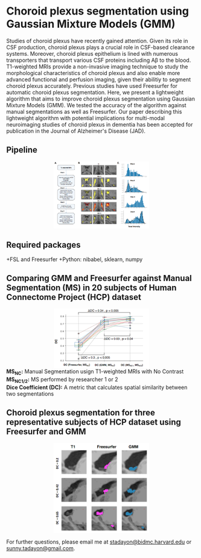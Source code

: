 # Choroid plexus segmentation using Gaussian Mixture Models (GMM)

Studies of choroid plexus have recently gained attention. Given its role in CSF production, choroid plexus plays a crucial role in CSF-based clearance systems. Moreover, choroid plexus epithelium is lined with numerous transporters that transport various CSF proteins including Aβ to the blood. T1-weighted MRIs provide a non-invasive imaging technique to study the morphological characteristics of choroid plexus and also enable more advanced functional and perfusion imaging, given their abilitiy to segment choroid plexus accurately. Previous studies have used Freesurfer for automatic choroid plexus segmentation. Here, we present a lightweight algorithm that aims to improve choroid plexus segmentation using Gaussian Mixture Models (GMM). We tested the accuracy of the algorithm against manual segmentations as well as Freesurfer. Our paper describing this lightweight algorithm with potential implications for multi-modal neuroimaging studies of choroid plexus in dementia has been accepted for publication in the Journal of Alzheimer's Disease (JAD). 
 
<h2>Pipeline</h2>

<img src="./docs/pipeline.png" style="display: block; margin-left: auto; margin-right: auto;width: 50%">

<h2> Required packages</h2>
+FSL and Freesurfer
+Python: nibabel, sklearn, numpy 

<h2>Comparing GMM and Freesurfer against Manual Segmentation (MS) in 20 subjects of Human Connectome Project (HCP) dataset</h2>
<img src="./docs/performance.png" style="display: block; margin-left: auto; margin-right: auto;width: 50%">
<b>MS<sub>NC</sub>:</b> Manual Segmentation usign T1-weighted MRIs with No Contrast<br>
<b>MS<sub>NC1/2</sub>:</b> MS performed by researcher 1 or 2<br>
<b>Dice Coefficient (DC):</b> A metric that calculates spatial similarity between two segmentations

<h2>Choroid plexus segmentation for three representative subjects of HCP dataset using Freesurfer and GMM</h2> 
 <img src="./docs/samples.png" style="display: block; margin-left: auto; margin-right: auto;width: 50%">

For further questions, please email me at stadayon@bidmc.harvard.edu or sunny.tadayon@gmail.com. 




